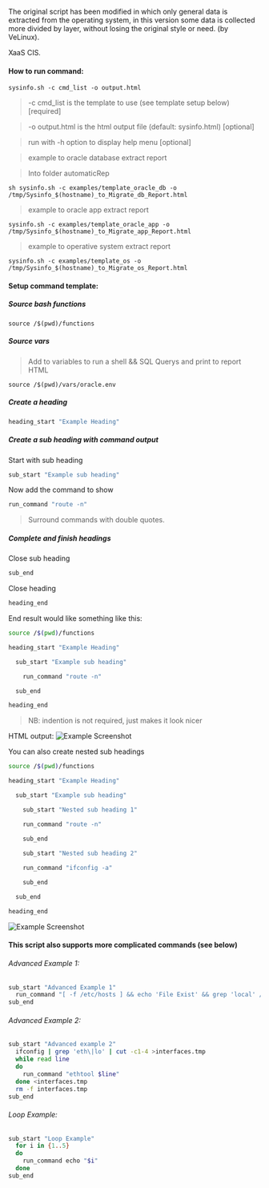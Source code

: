 The original script has been modified in which only general data is extracted from the operating system, in this version some data is collected more divided by layer, without losing the original style or need. (by VeLinux).

XaaS CIS.

#### How to run command:
```  
sysinfo.sh -c cmd_list -o output.html
```
> -c cmd_list is the template to use (see template setup below) [required]

> -o output.html is the html output file (default: sysinfo.html) [optional] 

> run with -h option to display help menu [optional]

> example to oracle database extract report

>Into folder automaticRep

```  
sh sysinfo.sh -c examples/template_oracle_db -o /tmp/Sysinfo_$(hostname)_to_Migrate_db_Report.html
```

> example to oracle app extract report

```  
sysinfo.sh -c examples/template_oracle_app -o /tmp/Sysinfo_$(hostname)_to_Migrate_app_Report.html
```

> example to operative system  extract report

```  
sysinfo.sh -c examples/template_os -o /tmp/Sysinfo_$(hostname)_to_Migrate_os_Report.html
```

#### Setup command template:

##### Source bash functions 
```
source /$(pwd)/functions
```
##### Source vars

> Add to variables to run a shell && SQL Querys and print to report HTML

```
source /$(pwd)/vars/oracle.env
```

##### Create a heading

```bash
heading_start "Example Heading"
```

##### Create a sub heading with command output
Start with sub heading

```bash
sub_start "Example sub heading"
```
Now add the command to show
```bash
run_command "route -n"
```
> Surround commands with double quotes.

##### Complete and finish headings
Close sub heading
```bash
sub_end
```
Close heading
```bash
heading_end
```

End result would like something like this:
```bash
source /$(pwd)/functions

heading_start "Example Heading"

  sub_start "Example sub heading"

    run_command "route -n"

  sub_end

heading_end
```
> NB: indention is not required, just makes it look nicer

HTML output:
![Example Screenshot](http://i.imgur.com/3gB42Ts.png)

You can also create nested sub headings 
```bash
source /$(pwd)/functions

heading_start "Example Heading"

  sub_start "Example sub heading"

    sub_start "Nested sub heading 1"

    run_command "route -n"

    sub_end
    
    sub_start "Nested sub heading 2"

    run_command "ifconfig -a"

    sub_end

  sub_end

heading_end
```
![Example Screenshot](http://i.imgur.com/PchzWeb.png)

#### This script also supports more complicated commands (see below)

###### Advanced Example 1:
```bash
sub_start "Advanced Example 1"
  run_command "[ -f /etc/hosts ] && echo 'File Exist' && grep 'local' /etc/hosts | wc -l"
sub_end
```
###### Advanced Example 2:
```bash
sub_start "Advanced example 2"
  ifconfig | grep 'eth\|lo' | cut -c1-4 >interfaces.tmp
  while read line
  do
    run_command "ethtool $line"
  done <interfaces.tmp
  rm -f interfaces.tmp
sub_end
```
###### Loop Example:
```bash
sub_start "Loop Example"
  for i in {1..5}
  do
    run_command echo "$i"
  done
sub_end
```
